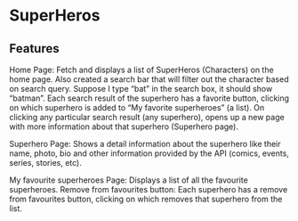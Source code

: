 # SuperHeros

Features
---------------------------
Home Page:
Fetch and displays a list of SuperHeros (Characters) on the home page. Also created a search bar that will filter out the character based on search query. Suppose I type “bat” in the search box, it should show “batman”. 
Each search result of the superhero has a favorite button, clicking on which superhero is added to “My favorite superheroes” (a list).
On clicking any particular search result (any superhero), opens up a new page with more information about that superhero (Superhero page).

Superhero Page:
Shows a detail information about the superhero like their name, photo, bio and other information provided by the API (comics, events, series, stories, etc).

My favourite superheroes Page:
Displays a list of all the favourite superheroes.
Remove from favourites button: Each superhero has a remove from favourites button, clicking on which removes that superhero from the list.
